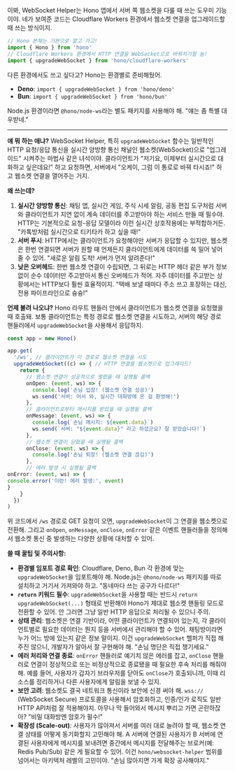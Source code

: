 이봐, WebSocket Helper는 Hono 앱에서 서버 쪽 웹소켓을 다룰 때 쓰는 도우미 기능이야. 네가 보여준 코드는 Cloudflare Workers 환경에서 웹소켓 연결을 업그레이드할 때 쓰는 방식이지.

```typescript
// Hono 본체는 기본으로 깔고 가고!
import { Hono } from 'hono'
// Cloudflare Workers 환경에서 HTTP 연결을 WebSocket으로 바꿔치기할 놈!
import { upgradeWebSocket } from 'hono/cloudflare-workers'
```

다른 환경에서도 쓰고 싶다고? Hono는 환경별로 준비해뒀어.

*   **Deno**: `import { upgradeWebSocket } from 'hono/deno'`
*   **Bun**: `import { upgradeWebSocket } from 'hono/bun'`

Node.js 환경이라면 `@hono/node-ws`라는 별도 패키지를 사용해야 해. "얘는 좀 특별 대우받네."

---

**얘 뭐 하는 애냐?**
WebSocket Helper, 특히 `upgradeWebSocket` 함수는 일반적인 HTTP 요청/응답 통신을 실시간 양방향 통신 채널인 웹소켓(WebSocket)으로 "업그레이드" 시켜주는 마법사 같은 녀석이야. 클라이언트가 "저기요, 이제부터 실시간으로 대화하고 싶은데요!" 하고 요청하면, 서버에서 "오케이, 그럼 이 통로로 바꿔 타시죠!" 하고 웹소켓 연결을 열어주는 거지.

**왜 쓰는데?**
1.  **실시간 양방향 통신**: 채팅 앱, 실시간 게임, 주식 시세 알림, 공동 편집 도구처럼 서버와 클라이언트가 지연 없이 계속 데이터를 주고받아야 하는 서비스 만들 때 필수야. HTTP는 기본적으로 요청-응답 모델이라 이런 실시간 상호작용에는 부적합하거든. "카톡방처럼 실시간으로 티키타카 하고 싶을 때!"
2.  **서버 푸시**: HTTP에서는 클라이언트가 요청해야만 서버가 응답할 수 있지만, 웹소켓은 한번 연결되면 서버가 원할 때 언제든지 클라이언트에게 데이터를 쓱 밀어 넣어줄 수 있어. "새로운 알림 도착! 서버가 먼저 알려준다!"
3.  **낮은 오버헤드**: 한번 웹소켓 연결이 수립되면, 그 뒤로는 HTTP 헤더 같은 부가 정보 없이 순수 데이터만 주고받아서 통신 오버헤드가 적어. 자주 데이터를 주고받는 상황에서는 HTTP보다 훨씬 효율적이지. "택배 보낼 때마다 주소 쓰고 포장하는 대신, 전용 파이프라인으로 슝슝!"

**언제 불려 나오냐?**
Hono 라우트 핸들러 안에서 클라이언트가 웹소켓 연결을 요청했을 때 호출돼. 보통 클라이언트는 특정 경로로 웹소켓 연결을 시도하고, 서버의 해당 경로 핸들러에서 `upgradeWebSocket`을 사용해서 응답하지.

```typescript
const app = new Hono()

app.get(
  '/ws', // 클라이언트가 이 경로로 웹소켓 연결을 시도
  upgradeWebSocket((c) => { // HTTP 연결을 웹소켓으로 업그레이드!
    return {
      // 웹소켓 연결이 성공적으로 열렸을 때 실행될 콜백
      onOpen: (event, ws) => {
        console.log('손님 입장! (웹소켓 연결 성공)')
        ws.send('서버: 어서 와, 실시간 대화방에 온 걸 환영해!')
      },
      // 클라이언트로부터 메시지를 받았을 때 실행될 콜백
      onMessage: (event, ws) => {
        console.log(`손님 메시지: ${event.data}`)
        ws.send(`서버: "${event.data}" 라고 하셨군요? 잘 받았습니다!`)
      },
      // 웹소켓 연결이 닫혔을 때 실행될 콜백
      onClose: (event, ws) => {
        console.log('손님 퇴장! (웹소켓 연결 끊김)')
      },
      // 에러 발생 시 실행될 콜백
onError: (event, ws) => {
console.error('이런! 에러 발생:', event)
}
    }
  })
)
```
위 코드에서 `/ws` 경로로 GET 요청이 오면, `upgradeWebSocket`이 그 연결을 웹소켓으로 전환해. 그리고 `onOpen`, `onMessage`, `onClose`, `onError` 같은 이벤트 핸들러들을 정의해서 웹소켓 통신 중 발생하는 다양한 상황에 대처할 수 있어.

**쓸 때 꿀팁 및 주의사항:**
*   **환경별 임포트 경로 확인**: Cloudflare, Deno, Bun 각 환경에 맞는 `upgradeWebSocket`을 임포트해야 해. Node.js는 `@hono/node-ws` 패키지를 따로 설치하고 거기서 가져와야 하고. "동네마다 쓰는 공구가 다르다!"
*   **`return` 키워드 필수**: `upgradeWebSocket`을 사용할 때는 반드시 `return upgradeWebSocket(...)` 형태로 반환해야 Hono가 제대로 웹소켓 핸들링 모드로 전환할 수 있어. 안 그러면 그냥 일반 HTTP 응답으로 처리될 수 있으니 주의.
*   **상태 관리**: 웹소켓은 연결 기반이라, 어떤 클라이언트가 연결되어 있는지, 각 클라이언트별로 필요한 데이터는 뭔지 등을 서버에서 관리해야 할 수 있어. 채팅방이라면 누가 어느 방에 있는지 같은 정보 말이지. 이건 `upgradeWebSocket` 헬퍼가 직접 해주진 않으니, 개발자가 알아서 잘 구현해야 해. "손님 명단은 직접 챙기세요."
*   **에러 처리와 연결 종료**: `onError` 핸들러로 예기치 않은 에러를 잡고, `onClose` 핸들러로 연결이 정상적으로 또는 비정상적으로 종료됐을 때 필요한 후속 처리를 해줘야 해. 예를 들어, 사용자가 갑자기 브라우저를 닫아도 `onClose`가 호출되니까, 이때 리소스를 정리하거나 다른 사용자에게 알림을 보낼 수 있지.
*   **보안 고려**: 웹소켓도 결국 네트워크 통신이라 보안에 신경 써야 해. `wss://` (WebSocket Secure) 프로토콜을 사용해서 암호화하고, 인증/인가 로직도 일반 HTTP API처럼 잘 적용해야지. 아무나 막 들어와서 메시지 뿌리고 가면 곤란하잖아? "비밀 대화방엔 암호가 필수!"
*   **확장성 (Scale-out)**: 사용자가 많아져서 서버를 여러 대로 늘려야 할 때, 웹소켓 연결 상태를 어떻게 동기화할지 고민해야 해. A 서버에 연결된 사용자가 B 서버에 연결된 사용자에게 메시지를 보내려면 중간에서 메시지를 전달해주는 브로커(예: Redis Pub/Sub) 같은 게 필요할 수 있어. 이건 `hono/websocket-helper` 범위를 넘어서는 아키텍처 레벨의 고민이야. "손님 많아지면 가게 확장 공사해야지."